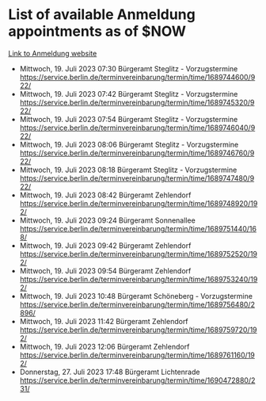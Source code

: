 # List of available Anmeldung appointments as of $NOW
[Link to Anmeldung website](https://service.berlin.de/terminvereinbarung/termin/tag.php?termin=1&anliegen[]=120686&dienstleisterlist=122210,122217,327316,122219,327312,122227,327314,122231,327346,122243,327348,122254,122252,329742,122260,329745,122262,329748,122271,327278,122273,327274,122277,327276,330436,122280,327294,122282,327290,122284,327292,122291,327270,122285,327266,122286,327264,122296,327268,150230,329760,122297,327286,122294,327284,122312,329763,122314,329775,122304,327330,122311,327334,122309,327332,317869,122281,327352,122279,329772,122283,122276,327324,122274,327326,122267,329766,122246,327318,122251,327320,122257,327322,122208,327298,122226,327300&herkunft=http%3A%2F%2Fservice.berlin.de%2Fdienstleistung%2F120686%2F)
- Mittwoch, 19. Juli 2023 07:30 Bürgeramt Steglitz - Vorzugstermine https://service.berlin.de/terminvereinbarung/termin/time/1689744600/922/
- Mittwoch, 19. Juli 2023 07:42 Bürgeramt Steglitz - Vorzugstermine https://service.berlin.de/terminvereinbarung/termin/time/1689745320/922/
- Mittwoch, 19. Juli 2023 07:54 Bürgeramt Steglitz - Vorzugstermine https://service.berlin.de/terminvereinbarung/termin/time/1689746040/922/
- Mittwoch, 19. Juli 2023 08:06 Bürgeramt Steglitz - Vorzugstermine https://service.berlin.de/terminvereinbarung/termin/time/1689746760/922/
- Mittwoch, 19. Juli 2023 08:18 Bürgeramt Steglitz - Vorzugstermine https://service.berlin.de/terminvereinbarung/termin/time/1689747480/922/
- Mittwoch, 19. Juli 2023 08:42 Bürgeramt Zehlendorf https://service.berlin.de/terminvereinbarung/termin/time/1689748920/192/
- Mittwoch, 19. Juli 2023 09:24 Bürgeramt Sonnenallee https://service.berlin.de/terminvereinbarung/termin/time/1689751440/168/
- Mittwoch, 19. Juli 2023 09:42 Bürgeramt Zehlendorf https://service.berlin.de/terminvereinbarung/termin/time/1689752520/192/
- Mittwoch, 19. Juli 2023 09:54 Bürgeramt Zehlendorf https://service.berlin.de/terminvereinbarung/termin/time/1689753240/192/
- Mittwoch, 19. Juli 2023 10:48 Bürgeramt Schöneberg - Vorzugstermine https://service.berlin.de/terminvereinbarung/termin/time/1689756480/2896/
- Mittwoch, 19. Juli 2023 11:42 Bürgeramt Zehlendorf https://service.berlin.de/terminvereinbarung/termin/time/1689759720/192/
- Mittwoch, 19. Juli 2023 12:06 Bürgeramt Zehlendorf https://service.berlin.de/terminvereinbarung/termin/time/1689761160/192/
- Donnerstag, 27. Juli 2023 17:48 Bürgeramt Lichtenrade https://service.berlin.de/terminvereinbarung/termin/time/1690472880/231/
